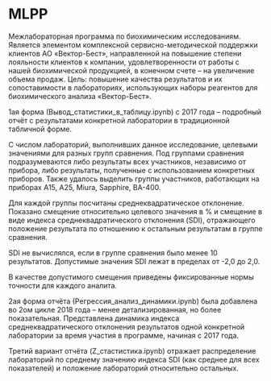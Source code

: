 ﻿# MLPP
 
Межлабораторная программа по биохимическим исследованиям. Является элементом комплексной сервисно-методической поддержки клиентов АО «Вектор-Бест», направленной на повышение степени лояльности клиентов к компании, удовлетворенности от работы с нашей биохимической продукцией, в конечном счете – на увеличение объема продаж. Цель: повышение качества результатов и их сопоставимости в лабораториях, использующих наборы реагентов для биохимического анализа «Вектор-Бест».

1ая форма (Вывод_статистики_в_таблицу.ipynb) с 2017 года – подробный отчёт с результатами конкретной лаборатории в традиционной табличной форме.

С числом лабораторий, выполнивших данное исследование, целевыми значениями для разных групп сравнения. Под группами сравнения подразумеваются либо результаты всех участников, независимо от прибора, либо результаты, полученные с использованием конкретных приборов. Также удалось выделить группы участников, работающих на приборах А15, А25, Miura, Sapphire, BA-400.

Для каждой группы посчитаны среднеквадратическое отклонение. Показано смещение относительно целевого значения в % и смещение в виде индекса среднеквадратического отклонения (SDI), отражающего положение результата по отношению к остальным результатам в группе сравнения.

SDI не вычислялся, если в группе сравнения было менее 10 результатов. Допустимые значения SDI лежат в пределах от -2,0 до 2,0.

В качестве допустимого смещения приведены фиксированные нормы точности для каждого аналита.

2ая форма отчёта (Регрессия_анализ_динамики.ipynb) была добавлена во 2ом цикле 2018 года – менее детализированная, но более показательная. Представлена динамика индекса среднеквадратического отклонения результатов одной конкретной лаборатории за время участия в программе, начиная с 2017 года.

Третий вариант отчёта (Z_стастистика.ipynb) отражает распределение лабораторий по среднему значению индекса SDI (как среднее для всех показателей) и положение лабораторий относительно остальных.
